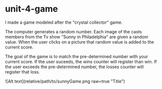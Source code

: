 # unit-4-game
I made a game modeled after the "crystal collector" game. 

The computer generates a random number. Each image of the casts members from the Tv show "Sunny in Philadelphia" are
given a random value. When the user clicks on a picture that random value is added to the current score. 

The goal of the game is to match the pre-determined number with your current score. If the user suceeds, the wins counter
will register than win. If the user exceeds the pre-determined number, the losses counter will register that loss.

![Alt text](relative/path/to/sunnyGame.png raw=true "Title")
